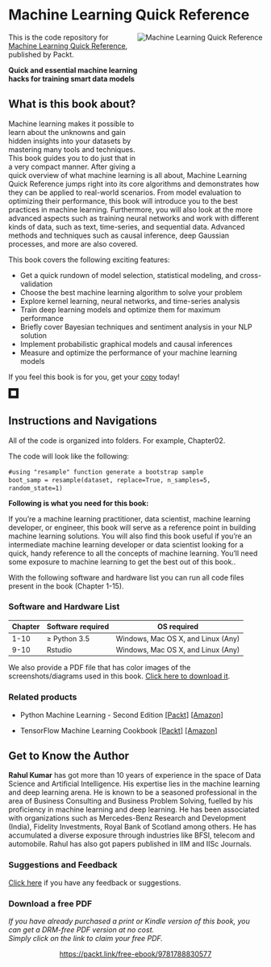 


# Machine Learning Quick Reference

<a href="https://www.packtpub.com/big-data-and-business-intelligence/machine-learning-quick-reference?utm_source=github&utm_medium=repository&utm_campaign=9781788830577"><img src="https://www.packtpub.com/sites/default/files/9781788830577%20-%20Copy.png" alt="Machine Learning Quick Reference" height="256px" align="right"></a>

This is the code repository for [Machine Learning Quick Reference](https://www.packtpub.com/big-data-and-business-intelligence/machine-learning-quick-reference?utm_source=github&utm_medium=repository&utm_campaign=9781788830577), published by Packt.

**Quick and essential machine learning hacks for training smart data models**

## What is this book about?
Machine learning makes it possible to learn about the unknowns and gain hidden insights into your datasets by mastering many tools and techniques. This book guides you to do just that in a very compact manner.
After giving a quick overview of what machine learning is all about, Machine Learning Quick Reference jumps right into its core algorithms and demonstrates how they can be applied to real-world scenarios. From model evaluation to optimizing their performance, this book will introduce you to the best practices in machine learning. Furthermore, you will also look at the more advanced aspects such as training neural networks and work with different kinds of data, such as text, time-series, and sequential data. Advanced methods and techniques such as causal inference, deep Gaussian processes, and more are also covered.

This book covers the following exciting features:
* Get a quick rundown of model selection, statistical modeling, and cross-validation
* Choose the best machine learning algorithm to solve your problem
* Explore kernel learning, neural networks, and time-series analysis
* Train deep learning models and optimize them for maximum performance
* Briefly cover Bayesian techniques and sentiment analysis in your NLP solution
* Implement probabilistic graphical models and causal inferences
* Measure and optimize the performance of your machine learning models

If you feel this book is for you, get your [copy](https://www.amazon.com/dp/11788830571) today!

<a href="https://www.packtpub.com/?utm_source=github&utm_medium=banner&utm_campaign=GitHubBanner"><img src="https://raw.githubusercontent.com/PacktPublishing/GitHub/master/GitHub.png" 
alt="https://www.packtpub.com/" border="5" /></a>


## Instructions and Navigations
All of the code is organized into folders. For example, Chapter02.

The code will look like the following:
```
#using "resample" function generate a bootstrap sample
boot_samp = resample(dataset, replace=True, n_samples=5, random_state=1)
```

**Following is what you need for this book:**

If you’re a machine learning practitioner, data scientist, machine learning developer, or engineer, this book will serve as a reference point in building machine learning solutions. You will also find this book useful if you’re an intermediate machine learning developer or data scientist looking for a quick, handy reference to all the concepts of machine learning. You’ll need some exposure to machine learning to get the best out of this book..

With the following software and hardware list you can run all code files present in the book (Chapter 1-15).

### Software and Hardware List

| Chapter  | Software required                   | OS required                        |
| -------- | ------------------------------------| -----------------------------------|
| 1-10     | ≥ Python 3.5                        |Windows, Mac OS X, and Linux (Any)  |
| 9-10     | Rstudio                             |Windows, Mac OS X, and Linux (Any)  |



We also provide a PDF file that has color images of the screenshots/diagrams used in this book. [Click here to download it](http://www.packtpub.com/sites/default/files/downloads/9781788830577_ColorImages.pdf).

### Related products <Other books you may enjoy>
* Python Machine Learning - Second Edition [[Packt]](https://www.packtpub.com/big-data-and-business-intelligence/python-machine-learning-second-edition?utm_source=github&utm_medium=repository&utm_campaign=9781787125933) [[Amazon]](https://www.amazon.com/dp/1787125939)

* TensorFlow Machine Learning Cookbook [[Packt]](https://www.packtpub.com/big-data-and-business-intelligence/tensorflow-machine-learning-cookbook?utm_source=github&utm_medium=repository&utm_campaign=9781786462169) [[Amazon]](https://www.amazon.com/dp/1786462168)

## Get to Know the Author
**Rahul Kumar**
 has got more than 10 years of experience in the space of Data Science and
Artificial Intelligence. His expertise lies in the machine learning and deep learning arena.
He is known to be a seasoned professional in the area of Business Consulting and Business
Problem Solving, fuelled by his proficiency in machine learning and deep learning. He has
been associated with organizations such as Mercedes-Benz Research and Development
(India), Fidelity Investments, Royal Bank of Scotland among others. He has accumulated a
diverse exposure through industries like BFSI, telecom and automobile. Rahul has also got
papers published in IIM and IISc Journals.


### Suggestions and Feedback
[Click here](https://docs.google.com/forms/d/e/1FAIpQLSdy7dATC6QmEL81FIUuymZ0Wy9vH1jHkvpY57OiMeKGqib_Ow/viewform) if you have any feedback or suggestions.
### Download a free PDF

 <i>If you have already purchased a print or Kindle version of this book, you can get a DRM-free PDF version at no cost.<br>Simply click on the link to claim your free PDF.</i>
<p align="center"> <a href="https://packt.link/free-ebook/9781788830577">https://packt.link/free-ebook/9781788830577 </a> </p>